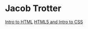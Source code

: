 # Jacob Trotter

<a href="intro_to_html/index.html" target="_blank">Intro to HTML</a>
<a href="HTML5_to_intro_css/index.html" target="_blank">HTML5 and Intro to CSS</a>